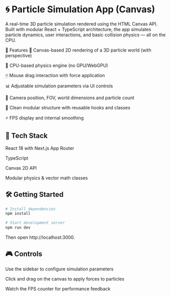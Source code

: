 # 🌀 Particle Simulation App (Canvas)

A real-time 3D particle simulation rendered using the HTML Canvas API. Built with modular React + TypeScript architecture, the app simulates particle dynamics, user interactions, and basic collision physics — all on the CPU.

🌟 Features
🎨 Canvas-based 2D rendering of a 3D particle world (with perspective)

🧠 CPU-based physics engine (no GPU/WebGPU)

🖱 Mouse drag interaction with force application

📊 Adjustable simulation parameters via UI controls

🎥 Camera position, FOV, world dimensions and particle count

🧩 Clean modular structure with reusable hooks and classes

⚡ FPS display and internal smoothing

## 🧱 Tech Stack

React 18 with Next.js App Router

TypeScript

Canvas 2D API

Modular physics & vector math classes

## 🛠 Getting Started

```bash
# Install dependencies
npm install

# Start development server
npm run dev
```

Then open http://localhost:3000.

## 🎮 Controls
Use the sidebar to configure simulation parameters

Click and drag on the canvas to apply forces to particles

Watch the FPS counter for performance feedback
